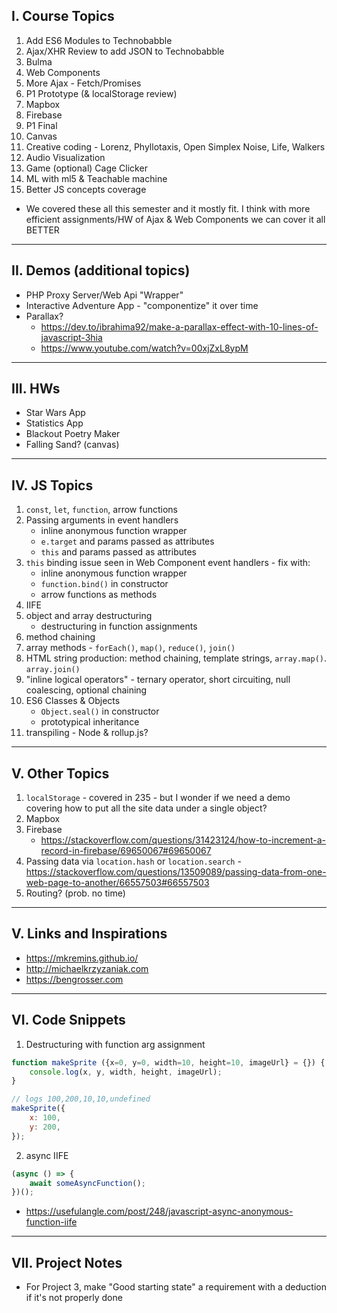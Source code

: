 ## I. Course Topics

1. Add ES6 Modules to Technobabble
1. Ajax/XHR Review to add JSON to Technobabble
1. Bulma
1. Web Components
1. More Ajax - Fetch/Promises
1. P1 Prototype (& localStorage review)
1. Mapbox
1. Firebase
1. P1 Final
1. Canvas
1. Creative coding - Lorenz, Phyllotaxis, Open Simplex Noise, Life, Walkers
1. Audio Visualization
1. Game (optional) Cage Clicker
1. ML with ml5 & Teachable machine
1. Better JS concepts coverage

- We covered these all this semester and it mostly fit. I think with more efficient assignments/HW of Ajax & Web Components we can cover it all BETTER

<hr>

## II. Demos (additional topics)

- PHP Proxy Server/Web Api "Wrapper"
- Interactive Adventure App - "componentize" it over time
- Parallax?
  - https://dev.to/ibrahima92/make-a-parallax-effect-with-10-lines-of-javascript-3hia
  - https://www.youtube.com/watch?v=00xjZxL8ypM

<hr>

## III. HWs
- Star Wars App
- Statistics App
- Blackout Poetry Maker
- Falling Sand? (canvas)

<hr>

## IV. JS Topics
1. `const`, `let`, `function`, arrow functions
2. Passing arguments in event handlers
    - inline anonymous function wrapper
    - `e.target` and params passed as attributes
    - `this` and params passed as attributes
3. `this` binding issue seen in Web Component event handlers - fix with:
    - inline anonymous function wrapper
    - `function.bind()` in constructor
    - arrow functions as methods
4. IIFE
5. object and array destructuring
    - destructuring in function assignments
7. method chaining
8. array methods - `forEach()`, `map()`, `reduce()`, `join()`
9. HTML string production: method chaining, template strings, `array.map()`. `array.join()`
10. "inline logical operators" - ternary operator, short circuiting, null coalescing, optional chaining
11. ES6 Classes & Objects
    - `Object.seal()` in constructor
    - prototypical inheritance
12. transpiling - Node & rollup.js?

<hr>

## V. Other Topics
1. `localStorage` - covered in 235 - but I wonder if we need a demo covering how to put all the site data under a single object?
1. Mapbox
2. Firebase
    - https://stackoverflow.com/questions/31423124/how-to-increment-a-record-in-firebase/69650067#69650067
3. Passing data via `location.hash` or `location.search` - https://stackoverflow.com/questions/13509089/passing-data-from-one-web-page-to-another/66557503#66557503
4. Routing? (prob. no time)

<hr>

## V. Links and Inspirations
- https://mkremins.github.io/
- http://michaelkrzyzaniak.com
- https://bengrosser.com

<hr>

## VI. Code Snippets

1) Destructuring with function arg assignment

```js
function makeSprite ({x=0, y=0, width=10, height=10, imageUrl} = {}) {
	console.log(x, y, width, height, imageUrl);
}

// logs 100,200,10,10,undefined
makeSprite({
	x: 100,
	y: 200,
});
```

2) async IIFE

```js
(async () => {
	await someAsyncFunction();
})();
```

- https://usefulangle.com/post/248/javascript-async-anonymous-function-iife

<hr>

## VII. Project Notes

- For Project 3, make "Good starting state" a requirement with a deduction if it's not properly done


